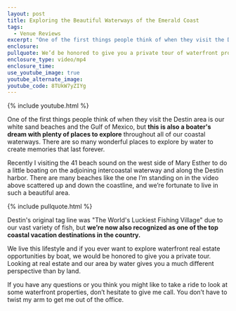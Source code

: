 ```yaml
---
layout: post
title: Exploring the Beautiful Waterways of the Emerald Coast
tags:
  - Venue Reviews
excerpt: "One of the first things people think of when they visit the Destin area is our white sand beaches and the Gulf of Mexico, but this is also a boater's dream with plenty of places to explore throughout all of our coastal waterways."
enclosure:
pullquote: We’d be honored to give you a private tour of waterfront properties if you want.
enclosure_type: video/mp4
enclosure_time:
use_youtube_image: true
youtube_alternate_image:
youtube_code: 8TUkW7yZIYg
---
```



{% include youtube.html %}

One of the first things people think of when they visit the Destin area is our white sand beaches and the Gulf of Mexico, but **this is also a boater's dream with plenty of places to explore** throughout all of our coastal waterways. There are so many wonderful places to explore by water to create memories that last forever.

Recently I visiting the 41 beach sound on the west side of Mary Esther to do a little boating on the adjoining intercoastal waterway and along the Destin harbor. There are many beaches like the one I’m standing on in the video above scattered up and down the coastline, and we’re fortunate to live in such a beautiful area.

{% include pullquote.html %}

Destin's original tag line was "The World's Luckiest Fishing Village" due to our vast variety of fish, but **we’re now also recognized as one of the top coastal vacation destinations in the country.**

We live this lifestyle and if you ever want to explore waterfront real estate opportunities by boat, we would be honored to give you a private tour. Looking at real estate and our area by water gives you a much different perspective than by land.

If you have any questions or you think you might like to take a ride to look at some waterfront properties, don’t hesitate to give me call. You don’t have to twist my arm to get me out of the office.